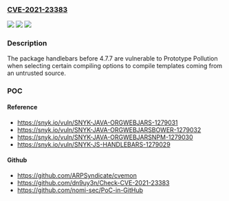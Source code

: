 ### [CVE-2021-23383](https://cve.mitre.org/cgi-bin/cvename.cgi?name=CVE-2021-23383)
![](https://img.shields.io/static/v1?label=Product&message=handlebars&color=blue)
![](https://img.shields.io/static/v1?label=Version&message=%3C%204.7.7%20&color=brighgreen)
![](https://img.shields.io/static/v1?label=Vulnerability&message=Prototype%20Pollution&color=brighgreen)

### Description

The package handlebars before 4.7.7 are vulnerable to Prototype Pollution when selecting certain compiling options to compile templates coming from an untrusted source.

### POC

#### Reference
- https://snyk.io/vuln/SNYK-JAVA-ORGWEBJARS-1279031
- https://snyk.io/vuln/SNYK-JAVA-ORGWEBJARSBOWER-1279032
- https://snyk.io/vuln/SNYK-JAVA-ORGWEBJARSNPM-1279030
- https://snyk.io/vuln/SNYK-JS-HANDLEBARS-1279029

#### Github
- https://github.com/ARPSyndicate/cvemon
- https://github.com/dn9uy3n/Check-CVE-2021-23383
- https://github.com/nomi-sec/PoC-in-GitHub

